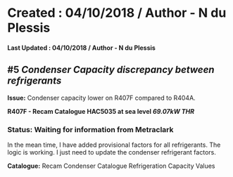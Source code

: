# Created : 04/10/2018 / Author - N du Plessis
#### Last Updated : 04/10/2018 / Author - N du Plessis

##  #5 **_Condenser Capacity discrepancy between refrigerants_**

**Issue:** Condenser capacity lower on R407F compared to R404A.

**R407F - Recam Catalogue HAC5035 at sea level _69.07kW THR_**


### Status: Waiting for information from Metraclark
In the mean time, I have added provisional factors for all refrigerants.
The logic is working.
I just need to update the condenser refrigerant factors.



**Catalogue:** Recam Condenser Catalogue Refrigeration Capacity Values
